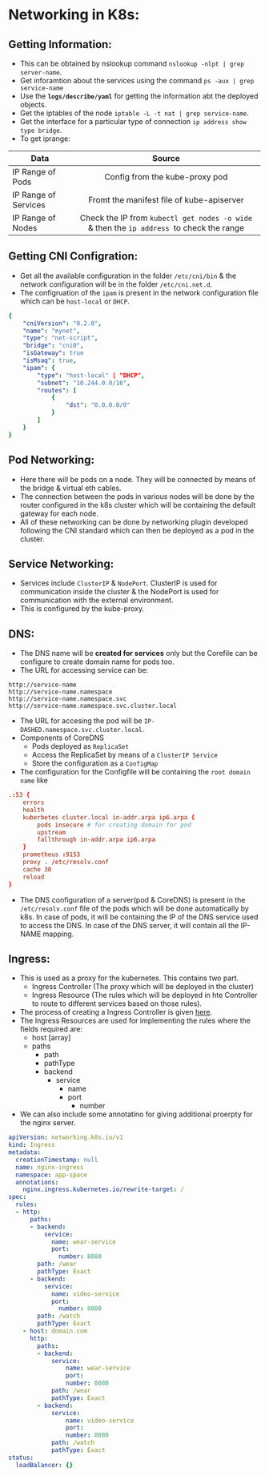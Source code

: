 # Networking in K8s:

## Getting Information:
* This can be obtained by nslookup command `nslookup -nlpt | grep server-name`.
* Get inforamtion about the services using the command `ps -aux | grep service-name`
* Use the **`logs/describe/yaml`** for getting the information abt the deployed objects. 
* Get the iptables of the node `iptable -L -t nat | grep service-name`.
* Get the interface for a particular type of connection `ip address show type bridge`.
* To get iprange:

| Data                      | Source                                                                                         | 
| ------------------------- |:-------------------------------------------------------------------------------------------:   | 
| IP Range of Pods          | Config from the kube-proxy pod                                                                 |
| IP Range of Services      | Fromt the manifest file of kube-apiserver                                                      |  
| IP Range of Nodes         |  Check the IP from `kubectl get nodes -o wide `& then the `ip address `to check the range      |   

## Getting CNI Configration:
* Get all the available configuration in the folder `/etc/cni/bin` & the network configuration will be in the folder `/etc/cni.net.d`.
* The configruation of the `ipam` is present in the network configuration file which can be `host-local` or `DHCP`. 
```yaml
{
    "cniVersion": "0.2.0",
    "name": "mynet",
    "type": "net-script",
    "bridge": "cni0",
    "isGateway": true
    "isMsaq": true,
    "ipam": {
        "type": "host-local" | "DHCP",
        "subnet": "10.244.0.0/16",
        "routes": [
            {
                "dst": "0.0.0.0/0"
            }
        ]
    }
}
```

## Pod Networking:
* Here there will be pods on a node. They will be connected by means of the bridge & virtual eth cables. 
* The connection between the pods in various nodes will be done by the router configured in the k8s cluster which will be containing the default gateway for each node. 
* All of these networking can be done by networking plugin developed following the CNI standard which can then be deployed as a pod in the cluster. 

## Service Networking:
* Services include `ClusterIP` & `NodePort`. ClusterIP is used for communication inside the cluster & the NodePort is used for communication with the external environment.
* This is configured by the kube-proxy. 

## DNS:
* The DNS name will be **created for services** only but the Corefile can be configure to create domain name for pods too.
* The URL for accessing service can be:
```
http://service-name
http://service-name.namespace
http://service-name.namespace.svc
http://service-name.namespace.svc.cluster.local
``` 
* The URL for accesing the pod will be `IP-DASHED.namespace.svc.cluster.local`.
* Components of CoreDNS
    * Pods deployed as `ReplicaSet`
    * Access the ReplicaSet by means of a `ClusterIP Service`
    * Store the configuration as a `ConfigMap`
* The configuration for the Configfile will be containing the `root domain name` like
```conf
.:53 {
    errors
    health
    kuberbetes cluster.local in-addr.arpa ip6.arpa {
        pods insecure # for creating domain for pod
        upstream
        fallthrough in-addr.arpa ip6.arpa
    }
    prometheus :9153
    proxy . /etc/resolv.conf
    cache 30
    reload
}
```
* The DNS configuration of a server(pod & CoreDNS) is present in the `/etc/resolv.conf` file of the pods which will be done automatically by k8s. In case of pods, it will be containing the IP of the DNS service used to access the DNS. In case of the DNS server, it will contain all the IP-NAME mapping.

## Ingress:
* This is used as a proxy for the kubernetes. This contains two part.
    * Ingress Controller (The proxy which will be deployed in the cluster)
    * Ingress Resource (The rules which will be deployed in hte Controller to route to different services based on those rules).
* The process of creating a Ingress Controller is given [here](../Complete-Ingress-Files/).
* The Ingress Resources are used for implementing the rules where the fields required are:
    * host [array]
    * paths
        * path
        * pathType
        * backend
            * service
                * name
                * port
                    * number
* We can also include some annotatino for giving additional proerpty for the nginx server.
```yaml
apiVersion: networking.k8s.io/v1
kind: Ingress
metadata:
  creationTimestamp: null
  name: nginx-ingress
  namespace: app-space
  annotations:  
    nginx.ingress.kubernetes.io/rewrite-target: /
spec:
  rules:
  - http:
      paths:
      - backend:
          service:
            name: wear-service
            port:
              number: 8080
        path: /wear
        pathType: Exact
      - backend:
          service:
            name: video-service
            port:
              number: 8080
        path: /watch
        pathType: Exact
    - host: domain.com
      http:
        paths:
        - backend:
            service:
                name: wear-service
                port:
                number: 8080
            path: /wear
            pathType: Exact
        - backend:
            service:
                name: video-service
                port:
                number: 8080
            path: /watch
            pathType: Exact
status:
  loadBalancer: {}
```
